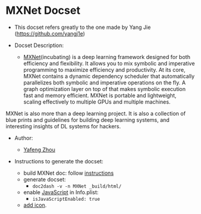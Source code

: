 MXNet Docset
=======================
- This docset refers greatly to the one made by Yang Jie (https://github.com/yangj1e)

- Docset Description:
    - [MXNet](https://mxnet.incubator.apache.org)(incubating) is a deep learning framework designed for both efficiency and flexibility. It allows you to mix symbolic and imperative programming to maximize efficiency and productivity. At its core, MXNet contains a dynamic dependency scheduler that automatically parallelizes both symbolic and imperative operations on the fly. A graph optimization layer on top of that makes symbolic execution fast and memory efficient. MXNet is portable and lightweight, scaling effectively to multiple GPUs and multiple machines.

MXNet is also more than a deep learning project. It is also a collection of blue prints and guidelines for building deep learning systems, and interesting insights of DL systems for hackers.

- Author:
    - [Yafeng Zhou](https://github.com/yafz)

- Instructions to generate the docset:
    - build MXNet doc:
        follow [instructions](https://github.com/apache/incubator-mxnet/tree/master/docs)
    - generate docset:
        - `doc2dash -v -n MXNet _build/html/`
    - enable [JavaScript](https://kapeli.com/docsets#enableJavascript) in Info.plist:
        - `isJavaScriptEnabled: true`
    - [add icon](http://kapeli.com/docsets#addingicon).
